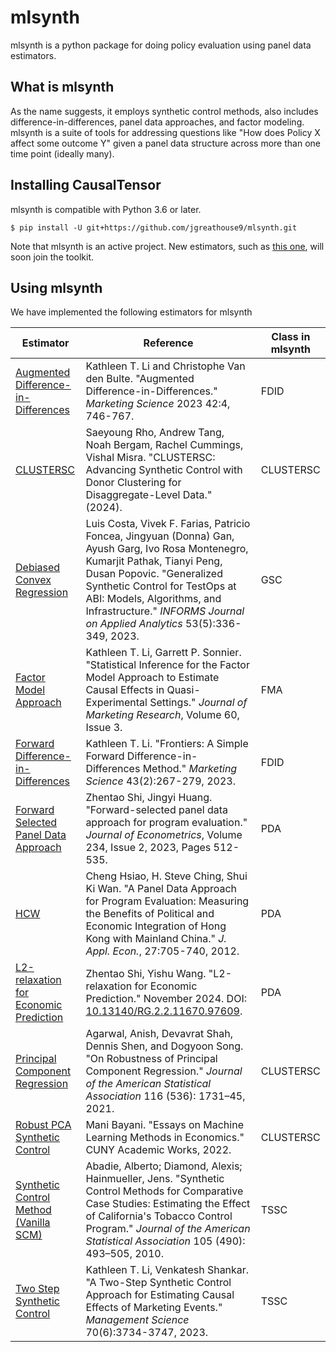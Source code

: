 # mlsynth
 mlsynth is a python package for doing policy evaluation using panel data estimators. 


## What is mlsynth
As the name suggests, it employs synthetic control methods, also includes difference-in-differences, panel data approaches, and factor modeling. mlsynth is a suite of tools for addressing questions like "How does Policy X affect some outcome Y" given a panel data structure across more than one time point (ideally many).

## Installing CausalTensor
mlsynth is compatible with Python 3.6 or later.

    $ pip install -U git+https://github.com/jgreathouse9/mlsynth.git


Note that mlsynth is an active project. New estimators, such as [this one](https://doi.org/10.48550/arXiv.2006.07691), will soon join the toolkit.
    
## Using mlsynth
We have implemented the following estimators for mlsynth  

 | Estimator                                | Reference | Class in mlsynth |
| ---------------------------------------- | --------- | ---------------- |
| [Augmented Difference-in-Differences](https://doi.org/10.1287/mksc.2022.1406) | Kathleen T. Li and Christophe Van den Bulte. "Augmented Difference-in-Differences." *Marketing Science* 2023 42:4, 746-767. | FDID |
| [CLUSTERSC](#) | Saeyoung Rho, Andrew Tang, Noah Bergam, Rachel Cummings, Vishal Misra. "CLUSTERSC: Advancing Synthetic Control with Donor Clustering for Disaggregate-Level Data." (2024). | CLUSTERSC |
| [Debiased Convex Regression](https://doi.org/10.1287/inte.2023.0028) | Luis Costa, Vivek F. Farias, Patricio Foncea, Jingyuan (Donna) Gan, Ayush Garg, Ivo Rosa Montenegro, Kumarjit Pathak, Tianyi Peng, Dusan Popovic. "Generalized Synthetic Control for TestOps at ABI: Models, Algorithms, and Infrastructure." *INFORMS Journal on Applied Analytics* 53(5):336-349, 2023. | GSC |
| [Factor Model Approach](https://doi.org/10.1177/00222437221137533) | Kathleen T. Li, Garrett P. Sonnier. "Statistical Inference for the Factor Model Approach to Estimate Causal Effects in Quasi-Experimental Settings." *Journal of Marketing Research*, Volume 60, Issue 3. | FMA |
| [Forward Difference-in-Differences](https://doi.org/10.1287/mksc.2022.1406) | Kathleen T. Li. "Frontiers: A Simple Forward Difference-in-Differences Method." *Marketing Science* 43(2):267-279, 2023. | FDID |
| [Forward Selected Panel Data Approach](https://doi.org/10.1016/j.jeconom.2021.04.009) | Zhentao Shi, Jingyi Huang. "Forward-selected panel data approach for program evaluation." *Journal of Econometrics*, Volume 234, Issue 2, 2023, Pages 512-535. | PDA |
| [HCW](https://doi.org/10.1002/jae.1230) | Cheng Hsiao, H. Steve Ching, Shui Ki Wan. "A Panel Data Approach for Program Evaluation: Measuring the Benefits of Political and Economic Integration of Hong Kong with Mainland China." *J. Appl. Econ.*, 27:705-740, 2012. | PDA |
| [L2-relaxation for Economic Prediction](https://doi.org/10.13140/RG.2.2.11670.97609) | Zhentao Shi, Yishu Wang. "L2-relaxation for Economic Prediction." November 2024. DOI: [10.13140/RG.2.2.11670.97609](https://doi.org/10.13140/RG.2.2.11670.97609). | PDA |
| [Principal Component Regression](https://doi.org/10.1080/01621459.2021.1928513) | Agarwal, Anish, Devavrat Shah, Dennis Shen, and Dogyoon Song. "On Robustness of Principal Component Regression." *Journal of the American Statistical Association* 116 (536): 1731–45, 2021. | CLUSTERSC |
| [Robust PCA Synthetic Control](https://academicworks.cuny.edu/gc_etds/4984) | Mani Bayani. "Essays on Machine Learning Methods in Economics." CUNY Academic Works, 2022. | CLUSTERSC |
| [Synthetic Control Method (Vanilla SCM)](https://doi.org/10.1198/jasa.2009.ap08746) | Abadie, Alberto; Diamond, Alexis; Hainmueller, Jens. "Synthetic Control Methods for Comparative Case Studies: Estimating the Effect of California's Tobacco Control Program." *Journal of the American Statistical Association* 105 (490): 493–505, 2010. | TSSC |
| [Two Step Synthetic Control](https://doi.org/10.1287/mnsc.2023.4878) | Kathleen T. Li, Venkatesh Shankar. "A Two-Step Synthetic Control Approach for Estimating Causal Effects of Marketing Events." *Management Science* 70(6):3734-3747, 2023. | TSSC |
